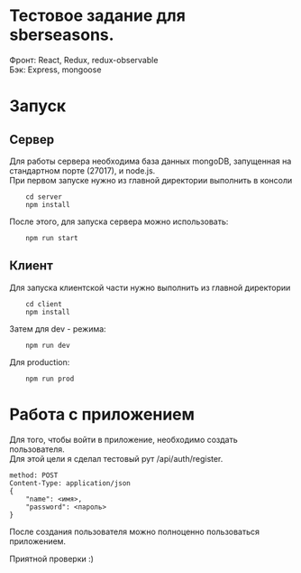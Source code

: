 # Тестовое задание для sberseasons.
Фронт: React, Redux, redux-observable  
Бэк: Express, mongoose

# Запуск
## Сервер
Для работы сервера необходима база данных mongoDB, запущенная на стандартном порте (27017), и node.js.  
При первом запуске нужно из главной директории выполнить в консоли

```
    cd server
    npm install
```

После этого, для запуска сервера можно использовать: 
```
    npm run start
```

## Клиент
Для запуска клиентской части нужно выполнить из главной директории
```
    cd client
    npm install
```
Затем для dev - режима:
```
    npm run dev
```
Для production:
```
    npm run prod
```

# Работа с приложением
Для того, чтобы войти в приложение, необходимо создать пользователя.  
Для этой цели я сделал тестовый рут /api/auth/register.

```
method: POST
Content-Type: application/json
{
    "name": <имя>,
    "password": <пароль>
}
```

После создания пользователя можно полноценно пользоваться приложением.  

Приятной проверки :)